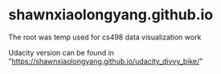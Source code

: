 # shawnxiaolongyang.github.io

The root was temp used for cs498 data visualization work

Udacity version can be found in "https://shawnxiaolongyang.github.io/udacity_divvy_bike/"
